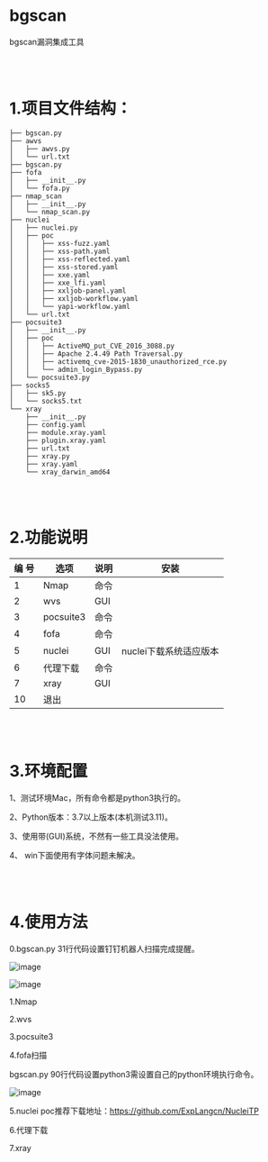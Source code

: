 # bgscan
bgscan漏洞集成工具

<br>
<br>


# 1.项目文件结构：

```
├── bgscan.py
├── awvs
│   ├── awvs.py
│   └── url.txt
├── bgscan.py
├── fofa
│   ├── __init__.py
│   └── fofa.py
├── nmap_scan
│   ├── __init__.py
│   └── nmap_scan.py
├── nuclei
│   ├── nuclei.py
│   ├── poc
│   │   ├── xss-fuzz.yaml
│   │   ├── xss-path.yaml
│   │   ├── xss-reflected.yaml
│   │   ├── xss-stored.yaml
│   │   ├── xxe.yaml
│   │   ├── xxe_lfi.yaml
│   │   ├── xxljob-panel.yaml
│   │   ├── xxljob-workflow.yaml
│   │   └── yapi-workflow.yaml
│   └── url.txt
├── pocsuite3
│   ├── __init__.py
│   ├── poc
│   │   ├── ActiveMQ_put_CVE_2016_3088.py
│   │   ├── Apache 2.4.49 Path Traversal.py
│   │   ├── activemq_cve-2015-1830_unauthorized_rce.py
│   │   └── admin_login_Bypass.py
│   └── pocsuite3.py
├── socks5
│   ├── sk5.py
│   └── socks5.txt
└── xray
    ├── __init__.py
    ├── config.yaml
    ├── module.xray.yaml
    ├── plugin.xray.yaml
    ├── url.txt
    ├── xray.py
    ├── xray.yaml
    └── xray_darwin_amd64
```

<br>
<br>

# 2.功能说明

| 编 号          | 选项           | 说明           |  安装|
|  -------------| ------------- | ------------- |------------- |
| 1  | Nmap  | 命令  |   |
| 2  | wvs  |  GUI |    |   
| 3  | pocsuite3  | 命令 |   
| 4  | fofa    | 命令  |  
| 5  | nuclei  | GUI  | nuclei下载系统适应版本  |
| 6  | 代理下载  | 命令 |   |
| 7  | xray  | GUI  |  |
| 10  | 退出  |   | 
<br>
<br>

# 3.环境配置

1、测试环境Mac，所有命令都是python3执行的。

2、Python版本：3.7以上版本(本机测试3.11)。

3、使用带(GUI)系统，不然有一些工具没法使用。

4、 win下面使用有字体问题未解决。

<br>
<br>


# 4.使用方法

0.bgscan.py  31行代码设置钉钉机器人扫描完成提醒。


![image](https://github.com/yuag/bgscan/assets/34123873/9f7c76be-d568-4532-a72b-8ed918022280)

![image](https://github.com/yuag/bgscan/assets/34123873/3fb936d2-c238-4a51-aab8-c9dbd30e0e4f)



1.Nmap

2.wvs


3.pocsuite3






4.fofa扫描

bgscan.py  90行代码设置python3需设置自己的python环境执行命令。

![image](https://github.com/yuag/bgscan/assets/34123873/e95e6442-55a6-425e-af98-4208fc841959)




5.nuclei
poc推荐下载地址：https://github.com/ExpLangcn/NucleiTP


6.代理下载



7.xray













